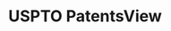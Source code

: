 ---
bigquery: https://console.cloud.google.com/bigquery?p=patents-public-data&d=patentsview&page=dataset
citation: Attribution should be given to PatentsView for use, distribution, or derivative
  works.
code: https://github.com/CSSIP-AIR/PatentsView-Code-Snippets/
contributors: USPTO
cost: None
description: 'PatentsView includes US patent data including raw data (summaries, applications,
  pregrant applications), disambugations of inventors and assignees, and inventor
  gender estimates.  Also foreign priority data, # of figures and sheets, and government
  interest statements.'
documentation: https://patentsview.org/query/builder-faqs
last_edit: Mon, 04 Apr 2022 19:02:57 GMT
location: https://patentsview.org/
maintained_by: USPTO
record_creation_timestamp: 12/2/2020 17:20:46
schema_fields: '[''rawinventor_id'', ''disamb_inventor_id_20190820'', ''disamb_inventor_id_20170307'',
  ''longitude'', ''lawyer_id'', ''deceased'', ''designation'', ''category'', ''subclass'',
  ''id'', ''f102_date'', ''subclass_id'', ''applicant_type'', ''publication_number'',
  ''doctype'', ''dependent'', ''level_three'', ''mainclass_id'', ''citation_id'',
  ''disamb_inventor_id_20181127'', ''subgroup'', ''status'', ''country_transformed'',
  ''disamb_inventor_id_20171226'', ''state_fips'', ''f371_date'', ''patent_id'', ''disclaimer_date'',
  ''group'', ''subgroup_id'', ''latin_name'', ''section'', ''latitude'', ''ipc_class'',
  ''latlong'', ''rawassignee_id'', ''num_figures'', ''city'', ''contract_award_number'',
  ''classification_status'', ''subcategory_id'', ''disamb_assignee_id_20191231'',
  ''classification_value'', ''classification_level'', ''attribution_status'', ''disamb_inventor_id_20200331'',
  ''lname'', ''disamb_inventor_id_20201229'', ''ipc_version_indicator'', ''disamb_inventor_id_20200630'',
  ''male_flag'', ''main_group'', ''exemplary'', ''male'', ''abstract'', ''name_first'',
  ''disamb_assignee_id_20191008'', ''lapse_of_patent'', ''disamb_inventor_id_20200929'',
  ''uuid'', ''date'', ''organization'', ''name'', ''series_code'', ''doc_type'', ''application_id'',
  ''disamb_assignee_id_20200630'', ''text'', ''filename'', ''section_id'', ''num'',
  ''gi_statement'', ''disamb_inventor_id_20171003'', ''num_sheets'', ''rawlocation_id'',
  ''disamb_inventor_id_20191008'', ''number'', ''county_fips'', ''disamb_assignee_id_20181127'',
  ''field_id'', ''name_last'', ''organization_id'', ''withdrawn'', ''field_title'',
  ''relkind'', ''state'', ''sector_title'', ''type'', ''disamb_assignee_id_20200331'',
  ''term_grant'', ''disamb_inventor_id_20170808'', ''category_id'', ''variety'', ''disamb_assignee_id_20190820'',
  ''length'', ''location_id'', ''level_one'', ''term_disclaimer'', ''term_extension'',
  ''action_date'', ''subsection_id'', ''disamb_inventor_id_20191231'', ''classification_data_source'',
  ''num_claims'', ''title'', ''country'', ''disamb_assignee_id_20200929'', ''fname'',
  ''rule_47'', ''group_id'', ''sequence'', ''role'', ''_371_date'', ''inventor_id'',
  ''disamb_inventor_id_20180528'', ''county'', ''rel_id'', ''reldocno'', ''kind'',
  ''disamb_inventor_id_20190312'', ''level_two'', ''assignee_id'', ''_102_date'',
  ''disamb_assignee_id_20190312'', ''symbol_position'']'
shortname: patentsview
tags:
- disambiguation
- United States
- gender
terms_of_use: Creative Commons Attribution 4.0 International License.
timeframe: 1963-1999
title: USPTO PatentsView
uuid: cf1780b1-e265-4e49-8d1d-83b9cfe0fd9a
---